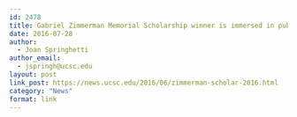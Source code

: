 ```yaml
---
id: 2478
title: Gabriel Zimmerman Memorial Scholarship winner is immersed in public service
date: 2016-07-28
author:
  - Joan Springhetti
author_email:
  - jspringh@ucsc.edu
layout: post
link_post: https://news.ucsc.edu/2016/06/zimmerman-scholar-2016.html
category: "News"
format: link
---
```

